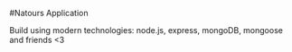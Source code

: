 #Natours Application

Build using modern  technologies: node.js, express, mongoDB, mongoose and friends <3